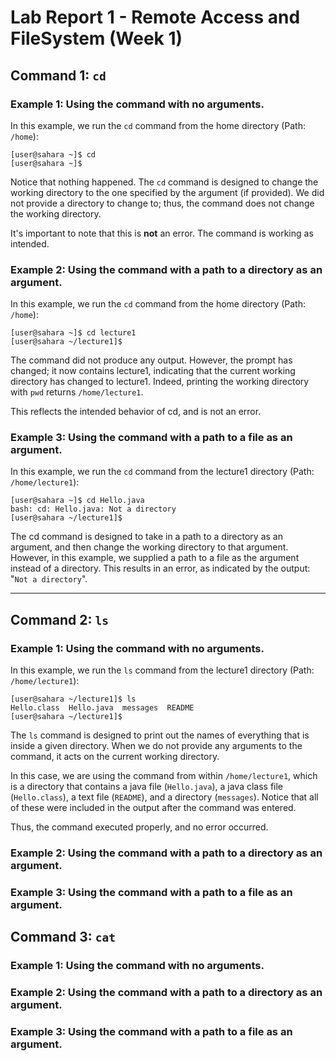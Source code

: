 # Lab Report 1 - Remote Access and FileSystem (Week 1)

## Command 1: `cd`

### Example 1: Using the command with no arguments.

In this example, we run the `cd` command from the home directory (Path: `/home`):
```
[user@sahara ~]$ cd
[user@sahara ~]$ 
```
Notice that nothing happened. The `cd` command is designed to change the working directory to the one specified by the argument (if provided). We did not provide a directory to change to; thus, the command does not change the working directory. 

It's important to note that this is **not** an error. The command is working as intended.

### Example 2: Using the command with a path to a directory as an argument.

In this example, we run the `cd` command from the home directory (Path: `/home`):
```
[user@sahara ~]$ cd lecture1
[user@sahara ~/lecture1]$ 
```
The command did not produce any output. However, the prompt has changed; it now contains lecture1, indicating that the current working directory has changed to lecture1. Indeed, printing the working directory with `pwd` returns `/home/lecture1`. 

This reflects the intended behavior of cd, and is not an error.

### Example 3: Using the command with a path to a file as an argument.

In this example, we run the `cd` command from the lecture1 directory (Path: `/home/lecture1`):
```
[user@sahara ~]$ cd Hello.java
bash: cd: Hello.java: Not a directory
[user@sahara ~/lecture1]$ 
```
The cd command is designed to take in a path to a directory as an argument, and then change the working directory to that argument. However, in this example, we supplied a path to a file as the argument instead of a directory. This results in an error, as indicated by the output: "`Not a directory`".


---

## Command 2: `ls`

### Example 1: Using the command with no arguments.

In this example, we run the `ls` command from the lecture1 directory (Path: `/home/lecture1`):
```
[user@sahara ~/lecture1]$ ls
Hello.class  Hello.java  messages  README
[user@sahara ~/lecture1]$ 
```
The `ls` command is designed to print out the names of everything that is inside a given directory. When we do not provide any arguments to the command, it acts on the current working directory.

In this case, we are using the command from within `/home/lecture1`, which is a directory that contains a java file (`Hello.java`), a java class file (`Hello.class`), a text file (`README`), and a directory (`messages`). Notice that all of these were included in the output after the command was entered. 

Thus, the command executed properly, and no error occurred. 


### Example 2: Using the command with a path to a directory as an argument.

### Example 3: Using the command with a path to a file as an argument.



## Command 3: `cat`

### Example 1: Using the command with no arguments.

### Example 2: Using the command with a path to a directory as an argument.

### Example 3: Using the command with a path to a file as an argument.

